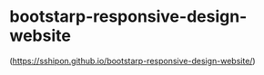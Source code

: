 # bootstarp-responsive-design-website
(https://sshipon.github.io/bootstarp-responsive-design-website/)
